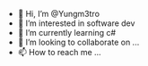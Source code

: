 - 👋 Hi, I’m @Yungm3tro
- 👀 I’m interested in software dev
- 🌱 I’m currently learning c#
- 💞️ I’m looking to collaborate on ...
- 📫 How to reach me ...

<!---
Yungm3tro/Yungm3tro is a ✨ special ✨ repository because its `README.md` (this file) appears on your GitHub profile.
You can click the Preview link to take a look at your changes.
--->
